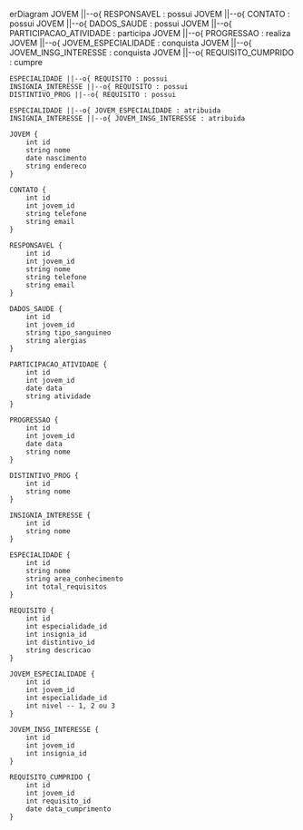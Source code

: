 erDiagram
    JOVEM ||--o{ RESPONSAVEL : possui
    JOVEM ||--o{ CONTATO : possui
    JOVEM ||--o{ DADOS_SAUDE : possui
    JOVEM ||--o{ PARTICIPACAO_ATIVIDADE : participa
    JOVEM ||--o{ PROGRESSAO : realiza
    JOVEM ||--o{ JOVEM_ESPECIALIDADE : conquista
    JOVEM ||--o{ JOVEM_INSG_INTERESSE : conquista
    JOVEM ||--o{ REQUISITO_CUMPRIDO : cumpre

    ESPECIALIDADE ||--o{ REQUISITO : possui
    INSIGNIA_INTERESSE ||--o{ REQUISITO : possui
    DISTINTIVO_PROG ||--o{ REQUISITO : possui

    ESPECIALIDADE ||--o{ JOVEM_ESPECIALIDADE : atribuida
    INSIGNIA_INTERESSE ||--o{ JOVEM_INSG_INTERESSE : atribuida

    JOVEM {
        int id
        string nome
        date nascimento
        string endereco
    }

    CONTATO {
        int id
        int jovem_id
        string telefone
        string email
    }

    RESPONSAVEL {
        int id
        int jovem_id
        string nome
        string telefone
        string email
    }

    DADOS_SAUDE {
        int id
        int jovem_id
        string tipo_sanguineo
        string alergias
    }

    PARTICIPACAO_ATIVIDADE {
        int id
        int jovem_id
        date data
        string atividade
    }

    PROGRESSAO {
        int id
        int jovem_id
        date data
        string nome
    }

    DISTINTIVO_PROG {
        int id
        string nome
    }

    INSIGNIA_INTERESSE {
        int id
        string nome
    }

    ESPECIALIDADE {
        int id
        string nome
        string area_conhecimento
        int total_requisitos
    }

    REQUISITO {
        int id
        int especialidade_id
        int insignia_id
        int distintivo_id
        string descricao
    }

    JOVEM_ESPECIALIDADE {
        int id
        int jovem_id
        int especialidade_id
        int nivel -- 1, 2 ou 3
    }

    JOVEM_INSG_INTERESSE {
        int id
        int jovem_id
        int insignia_id
    }

    REQUISITO_CUMPRIDO {
        int id
        int jovem_id
        int requisito_id
        date data_cumprimento
    }
